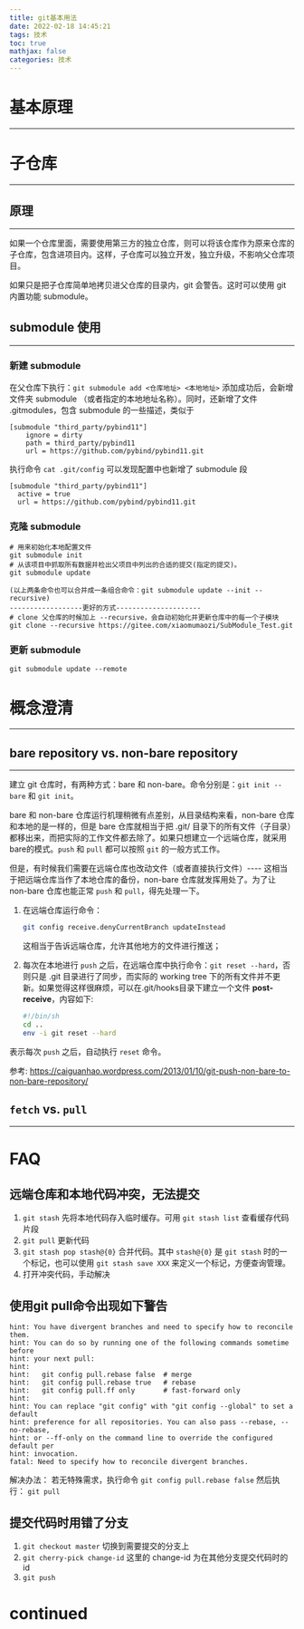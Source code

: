```yaml
---
title: git基本用法
date: 2022-02-18 14:45:21
tags: 技术
toc: true
mathjax: false
categories: 技术
---
```

# 基本原理
---
# 子仓库
---
## 原理
---
如果一个仓库里面，需要使用第三方的独立仓库，则可以将该仓库作为原来仓库的子仓库，包含进项目内。这样，子仓库可以独立开发，独立升级，不影响父仓库项目。

如果只是把子仓库简单地拷贝进父仓库的目录内，git 会警告。这时可以使用 git 内置功能 submodule。

## submodule 使用
---
### 新建 submodule
在父仓库下执行：`git submodule add <仓库地址> <本地地址>`
添加成功后，会新增文件夹 submodule （或者指定的本地地址名称）。同时，还新增了文件 .gitmodules，包含 submodule 的一些描述，类似于
```
[submodule "third_party/pybind11"]
    ignore = dirty
    path = third_party/pybind11
    url = https://github.com/pybind/pybind11.git
```
执行命令 `cat .git/config` 可以发现配置中也新增了 submodule 段
```
[submodule "third_party/pybind11"]
  active = true
  url = https://github.com/pybind/pybind11.git
```

### 克隆 submodule
```
# 用来初始化本地配置文件
git submodule init
# 从该项目中抓取所有数据并检出父项目中列出的合适的提交(指定的提交)。
git submodule update

(以上两条命令也可以合并成一条组合命令：git submodule update --init --recursive)
------------------更好的方式---------------------
# clone 父仓库的时候加上 --recursive，会自动初始化并更新仓库中的每一个子模块
git clone --recursive https://gitee.com/xiaomumaozi/SubModule_Test.git
```

### 更新 submodule
`git submodule update --remote`

# 概念澄清
---
## bare repository vs. non-bare repository
---
建立 git 仓库时，有两种方式：bare 和 non-bare。命令分别是：`git init --bare` 和 `git init`。

bare 和 non-bare 仓库运行机理稍微有点差别，从目录结构来看，non-bare 仓库和本地的是一样的，但是 bare 仓库就相当于把  .git/ 目录下的所有文件（子目录）都移出来，而把实际的工作文件都去除了。如果只想建立一个远端仓库，就采用bare的模式。`push` 和 `pull` 都可以按照 `git` 的一般方式工作。

但是，有时候我们需要在远端仓库也改动文件（或者直接执行文件）---- 这相当于把远端仓库当作了本地仓库的备份，non-bare 仓库就发挥用处了。为了让 non-bare 仓库也能正常 `push` 和 `pull`，得先处理一下。
1. 在远端仓库运行命令：
   ```bash
   git config receive.denyCurrentBranch updateInstead
   ```
   这相当于告诉远端仓库，允许其他地方的文件进行推送；
   
2. 每次在本地进行 `push` 之后，在远端仓库中执行命令：`git reset --hard`，否则只是 .git 目录进行了同步，而实际的 working tree 下的所有文件并不更新。如果觉得这样很麻烦，可以在.git/hooks目录下建立一个文件 **post-receive**，内容如下:
   ```bash
   #!/bin/sh
   cd .. 
   env -i git reset --hard
   ```

表示每次 `push` 之后，自动执行 `reset` 命令。

参考: https://caiguanhao.wordpress.com/2013/01/10/git-push-non-bare-to-non-bare-repository/
	
## `fetch` vs. `pull`
---

# FAQ
## 远端仓库和本地代码冲突，无法提交
1. `git stash`
   先将本地代码存入临时缓存。可用 `git stash list` 查看缓存代码片段
2. `git pull`
   更新代码
3. `git stash pop stash@{0}`
   合并代码。其中 `stash@{0}` 是 `git stash` 时的一个标记，也可以使用 `git stash save XXX` 来定义一个标记，方便查询管理。
4. 打开冲突代码，手动解决

## 使用git pull命令出现如下警告
```
hint: You have divergent branches and need to specify how to reconcile them.
hint: You can do so by running one of the following commands sometime before
hint: your next pull:
hint:
hint:   git config pull.rebase false  # merge
hint:   git config pull.rebase true   # rebase
hint:   git config pull.ff only       # fast-forward only
hint:
hint: You can replace "git config" with "git config --global" to set a default
hint: preference for all repositories. You can also pass --rebase, --no-rebase,
hint: or --ff-only on the command line to override the configured default per
hint: invocation.
fatal: Need to specify how to reconcile divergent branches.
```
解决办法：
若无特殊需求，执行命令
`git config pull.rebase false`
然后执行：
`git pull`

## 提交代码时用错了分支
1. `git checkout master` 切换到需要提交的分支上
2. `git cherry-pick change-id` 这里的 change-id 为在其他分支提交代码时的 id
3. `git push`

# continued

